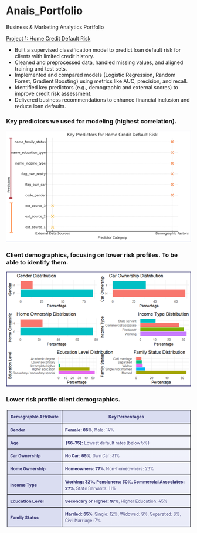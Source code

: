 # Anais_Portfolio
Business &amp; Marketing Analytics Portfolio

[Project 1: Home Credit Default Risk](https://github.com/anaiscorral/Home-Credit-Default-Risk)
- Built a supervised classification model to predict loan default risk for clients with limited credit history.
- Cleaned and preprocessed data, handled missing values, and aligned training and test sets.
- Implemented and compared models (Logistic Regression, Random Forest, Gradient Boosting) using metrics like AUC, precision, and recall.
- Identified key predictors (e.g., demographic and external scores) to improve credit risk assessment.
- Delivered business recommendations to enhance financial inclusion and reduce loan defaults.

### Key predictors we used for modeling (highest correlation).
![](https://github.com/anaiscorral/Anais_Portfolio/blob/main/Findings.png)

### Client demographics, focusing on lower risk profiles. To be able to identify them.
![](https://github.com/anaiscorral/Anais_Portfolio/blob/main/Findings%202.png)

### Lower risk profile client demographics.
![](https://github.com/anaiscorral/Anais_Portfolio/blob/main/Findings%203.png)

